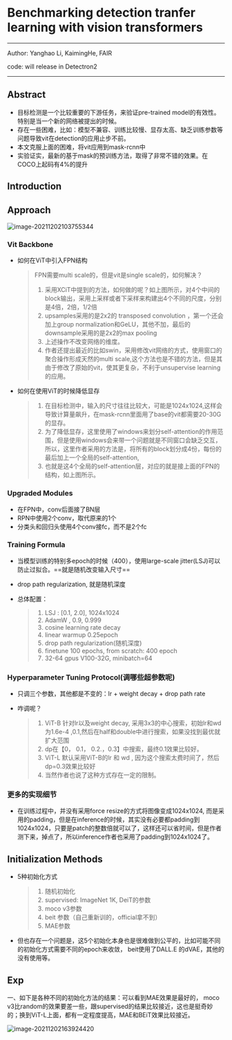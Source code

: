 # Benchmarking detection tranfer learning with vision transformers

>

---

Author: Yanghao Li, KaimingHe, FAIR

code: will release in Detectron2

---

## Abstract

- 目标检测是一个比较重要的下游任务，来验证pre-trained model的有效性。特别是当一个新的网络被提出的时候。
- 存在一些困难，比如：模型不兼容、训练比较慢、显存太高、缺乏训练参数等问题导致vit在detection的应用止步不前。
- 本文克服上面的困难，将vit应用到mask-rcnn中
- 实验证实，最新的基于mask的预训练方法，取得了非常不错的效果。在COCO上起码有4%的提升

## Introduction

## Approach

![image-20211202103755344](C:\Users\wanglichun\Desktop\Typera\TyporaPapers\images\image-20211202103755344.png)

### Vit Backbone

- 如何在ViT中引入FPN结构

  >FPN需要multi scale的，但是vit是single scale的，如何解决？
  >
  >1. 采用XCiT中提到的方法，如何做的呢？如上图所示，对4个中间的block输出，采用上采样或者下采样来构建出4个不同的尺度，分别是4倍，2倍，1/2倍
  >2. upsamples采用的是2x2的 transposed convolution ，第一个还会加上group normalization和GeLU，其他不加，最后的downsample采用的是2x2的max pooling
  >3. 上述操作不改变网络的维度。
  >4. 作者还提出最近的比如swin，采用修改vit网络的方式，使用窗口的聚合操作形成天然的multi scale,这个方法也是不错的方法，但是其由于修改了原始的vit，使其更复杂，不利于unsupervise learning的应用。

- 如何在使用ViT的时候降低显存

  > 1. 在目标检测中，输入的尺寸往往比较大，可能是1024x1024,这样会导致计算量飙升，在mask-rcnn里面用了base的vit都需要20-30G的显存。
  > 2. 为了降低显存，这里使用了windows来划分self-attention的作用范围，但是使用windows会来带一个问题就是不同窗口会缺乏交互，所以，这里作者采用的方法是，将所有的block划分成4份，每份的最后加上一个全局的self-attention,
  > 3. 也就是这4个全局的self-attention层，对应的就是接上面的FPN的结构，如上图所示。

### Upgraded Modules

- 在FPN中，conv后面接了BN层
- RPN中使用2个conv，取代原来的1个
- 分类头和回归头使用4个conv接fc，而不是2个fc

### Training Formula

- 当模型训练的特别多epoch的时候（400），使用large-scale jitter(LSJ)可以防止过拟合。==就是随机改变输入尺寸==

- drop path regularization, 就是随机深度

- 总体配置：

  > 1. LSJ : [0.1, 2.0], 1024x1024
  > 2. AdamW , 0.9, 0.999
  > 3. cosine learning rate decay
  > 4. linear warmup 0.25epoch
  > 5. drop path regularization(随机深度)
  > 6. finetune 100 epochs, from scratch: 400 epoch
  > 7. 32-64 gpus V100-32G, minibatch=64 

### Hyperparameter Tuning Protocol(调哪些超参数呢)

- 只调三个参数，其他都是不变的：lr + weight decay + drop path rate

- 咋调呢？

  > 1. ViT-B 针对lr以及weight decay, 采用3x3的中心搜索，初始lr和wd为1.6e-4 ,0.1,然后在half和double中进行搜索，如果没找到最优就扩大范围
  > 2. dp在【0， 0.1， 0.2.，0.3】中搜索，最终0.1效果比较好。
  > 3. ViT-L 默认采用ViT-B的lr 和 wd , 因为这个搜索太费时间了，然后dp=0.3效果比较好
  > 4. 当然作者也说了这种方式存在一定的限制。

### 更多的实现细节

- 在训练过程中，并没有采用force resize的方式将图像变成1024x1024, 而是采用的padding，但是在inference的时候，其实没有必要都padding到1024x1024，只要是patch的整数倍就可以了，这样还可以省时间，但是作者测下来，掉点了，所以inference作者也采用了padding到1024x1024了。

## Initialization Methods

- 5种初始化方式

  > 1. 随机初始化
  > 2. supervised: ImageNet 1K, DeiT的参数
  > 3. moco v3参数
  > 4. beit 参数（自己重新训的，official拿不到）
  > 5. MAE参数

- 但也存在一个问题是，这5个初始化本身也是很难做到公平的，比如可能不同的初始化方式需要不同的epoch来收敛， beit使用了DALL.E 的dVAE，其他的没有使用等。

## Exp

一、如下是各种不同的初始化方法的结果：可以看到MAE效果是最好的， moco v3比random的效果要差一些，跟supervised的结果比较接近，这也是挺奇妙的；换到ViT-L上面，都有一定程度提高，MAE和BEiT效果比较接近。

![image-20211202163924420](C:\Users\wanglichun\Desktop\Typera\TyporaPapers\images\image-20211202163924420.png)

